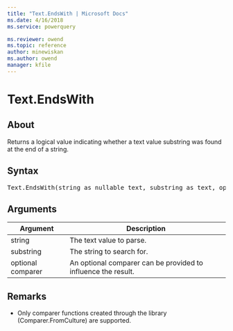 ```yaml
---
title: "Text.EndsWith | Microsoft Docs"
ms.date: 4/16/2018
ms.service: powerquery

ms.reviewer: owend
ms.topic: reference
author: minewiskan
ms.author: owend
manager: kfile
---
```

# Text.EndsWith

  
## About  
Returns a logical value indicating whether a text value substring was found at the end of a string.  
  
## Syntax

<pre>
Text.EndsWith(string as nullable text, substring as text, optional comparer as nullable function) as nullable logical  
</pre>
  
## Arguments  
  
|Argument|Description|  
|------------|---------------|  
|string|The text value to parse.|  
|substring|The string to search for.|  
|optional comparer|An optional comparer can be provided to influence the result.|  
  
## <a name="__toc360788886"></a>Remarks  
  
-   Only comparer functions created through the library (Comparer.FromCulture) are supported.  
  
